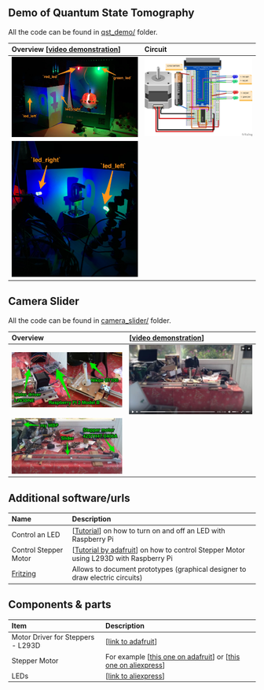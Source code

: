 ## Demo of Quantum State Tomography

All the code can be found in [qst_demo/](qst_demo) folder.

| Overview [[video demonstration](https://youtu.be/uJqOmeSxVj4)]    | Circuit |
| :------------- | :---- |
| <img src="img/img4.jpg" width="500px">       |  <img src="img/circuit.png" width="500px">   |
| <img src="img/img5.jpg" width="500px">   |

## Camera Slider

All the code can be found in [camera_slider/](camera_slider) folder.

| Overview    | [[video demonstration](https://youtu.be/qXUU8hh9DdM)] |
| :------------- | :---- |
| <img src="img/img2.jpg" width="500px">       | <img src="img/img1.jpg" width="500px"> |
| <img src="img/img3.jpg" width="500px">       |

## Additional software/urls

| Name | Description     |
| :------------- | :------------- |
| Control an LED   | [[Tutorial](https://thepihut.com/blogs/raspberry-pi-tutorials/27968772-turning-on-an-led-with-your-raspberry-pis-gpio-pins)] on how to turn on and off an LED with Raspberry Pi  |
| Control Stepper Motor   | [[Tutorial by adafruit](https://learn.adafruit.com/adafruits-raspberry-pi-lesson-10-stepper-motors/software)] on how to control Stepper Motor using L293D with Raspberry Pi  |
| [Fritzing](http://fritzing.org/home/)   | Allows to document prototypes (graphical designer to draw electric circuits)  |

## Components & parts

| Item | Description     |
| :------------- | :------------- |
|  Motor Driver for Steppers - L293D  |  [[link to adafruit](https://www.adafruit.com/product/807)]  |
| Stepper Motor | For example [[this one on adafruit](https://www.adafruit.com/product/324)] or [[this one on aliexpress](https://ru.aliexpress.com/item/Free-shipping-1PCS-Nema17-Stepper-Motor-42-motor-Nema-17-motor-42BYGH-1-7A-17HS4401-motor/32667831438.html?spm=a2g0v.search0604.3.8.3e8c5c04yllQJ5&ws_ab_test=searchweb0_0,searchweb201602_2_10152_10151_10065_10344_10068_5722815_10342_10343_10340_5722915_10341_10543_5711416_5722615_10696_10084_10083_10618_10307_10301_5722715_10059_100031_10103_5711515_10624_10623_10622_5722515_10621_10620_10125-10620,searchweb201603_19,ppcSwitch_5&algo_expid=a2d6831e-99a7-42c1-b505-666015b13d76-1&algo_pvid=a2d6831e-99a7-42c1-b505-666015b13d76&priceBeautifyAB=0)] |
| LEDs   | [[link to aliexpress](https://ru.aliexpress.com/item/MCIGICM-100pcs-5mm-LED-diode-Light-Assorted-Kit-DIY-LEDs-Set-White-Yellow-Red-Green-Blue/32323764461.html?spm=a2g0s.9042311.0.0.238433ed8bpGs0)]  |
